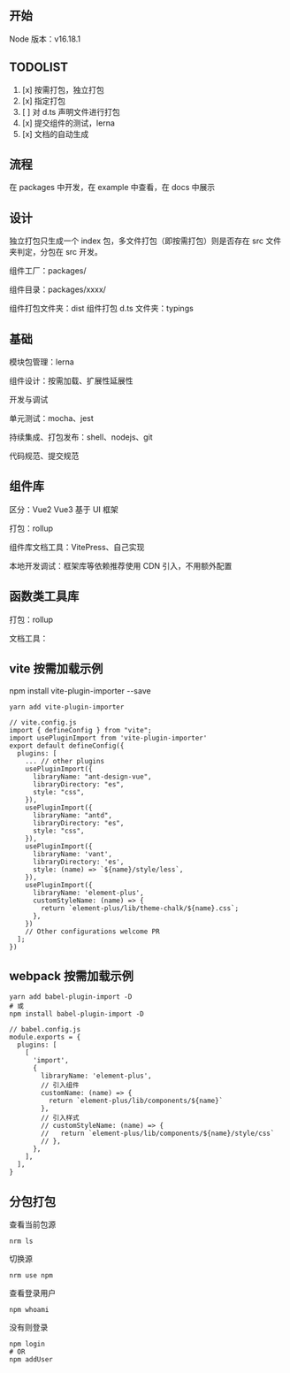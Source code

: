 <!--
 * @Author: ShawnPhang
 * @Date: 2021-09-02 10:44:23
 * @Description: 前端组件库搭建
 * @LastEditors: ShawnPhang <site: book.palxp.com>
 * @LastEditTime: 2023-05-25 10:58:50
 * @site: book.palxp.com / blog.palxp.com
-->

## 开始

<!-- Node 环境：14.17.0 -->

Node 版本：v16.18.1

## TODOLIST

1. [x] 按需打包，独立打包
2. [x] 指定打包
3. [ ] 对 d.ts 声明文件进行打包
4. [x] 提交组件的测试，lerna
5. [x] 文档的自动生成

## 流程

在 packages 中开发，在 example 中查看，在 docs 中展示

## 设计

独立打包只生成一个 index 包，多文件打包（即按需打包）则是否存在 src 文件夹判定，分包在 src 开发。

组件工厂：packages/

组件目录：packages/xxxx/

组件打包文件夹：dist
组件打包 d.ts 文件夹：typings

## 基础

模块包管理：lerna

组件设计：按需加载、扩展性延展性

开发与调试

单元测试：mocha、jest

持续集成、打包发布：shell、nodejs、git

代码规范、提交规范

## 组件库

区分：Vue2 Vue3 基于 UI 框架

打包：rollup

组件库文档工具：VitePress、自己实现

本地开发调试：框架库等依赖推荐使用 CDN 引入，不用额外配置

## 函数类工具库

打包：rollup

文档工具：

## vite 按需加载示例

npm install vite-plugin-importer --save

```
yarn add vite-plugin-importer
```

```
// vite.config.js
import { defineConfig } from "vite";
import usePluginImport from 'vite-plugin-importer'
export default defineConfig({
  plugins: [
    ... // other plugins
    usePluginImport({
      libraryName: "ant-design-vue",
      libraryDirectory: "es",
      style: "css",
    }),
    usePluginImport({
      libraryName: "antd",
      libraryDirectory: "es",
      style: "css",
    }),
    usePluginImport({
      libraryName: 'vant',
      libraryDirectory: 'es',
      style: (name) => `${name}/style/less`,
    }),
    usePluginImport({
      libraryName: 'element-plus',
      customStyleName: (name) => {
        return `element-plus/lib/theme-chalk/${name}.css`;
      },
    })
    // Other configurations welcome PR
  ];
})
```

## webpack 按需加载示例

```
yarn add babel-plugin-import -D
# 或
npm install babel-plugin-import -D
```

```
// babel.config.js
module.exports = {
  plugins: [
    [
      'import',
      {
        libraryName: 'element-plus',
        // 引入组件
        customName: (name) => {
          return `element-plus/lib/components/${name}`
        },
        // 引入样式
        // customStyleName: (name) => {
        //   return `element-plus/lib/components/${name}/style/css`
        // },
      },
    ],
  ],
}
```

## 分包打包

查看当前包源

```
nrm ls
```

切换源

```
nrm use npm
```

查看登录用户

```
npm whoami
```

没有则登录

```
npm login
# OR
npm addUser
```
